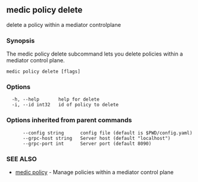 ## medic policy delete

delete a policy within a mediator controlplane

### Synopsis

The medic policy delete subcommand lets you delete policies within a
mediator control plane.

```
medic policy delete [flags]
```

### Options

```
  -h, --help       help for delete
  -i, --id int32   id of policy to delete
```

### Options inherited from parent commands

```
      --config string      config file (default is $PWD/config.yaml)
      --grpc-host string   Server host (default "localhost")
      --grpc-port int      Server port (default 8090)
```

### SEE ALSO

* [medic policy](medic_policy.md)	 - Manage policies within a mediator control plane


